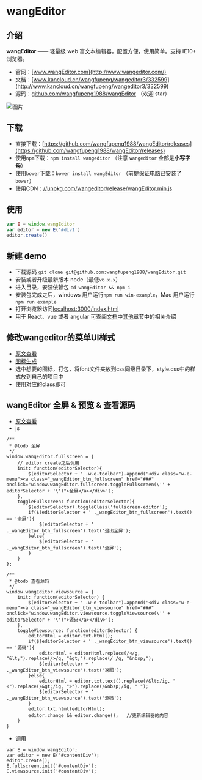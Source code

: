 
# wangEditor

## 介绍

**wangEditor** —— 轻量级 web 富文本编辑器，配置方便，使用简单。支持 IE10+ 浏览器。

- 官网：[www.wangEditor.com](http://www.wangeditor.com/)
- 文档：[www.kancloud.cn/wangfupeng/wangeditor3/332599](http://www.kancloud.cn/wangfupeng/wangeditor3/332599)
- 源码：[github.com/wangfupeng1988/wangEditor](https://github.com/wangfupeng1988/wangEditor) （欢迎 star）

![图片](http://images2015.cnblogs.com/blog/138012/201705/138012-20170530202905633-1840158981.png)




## 下载

- 直接下载：[https://github.com/wangfupeng1988/wangEditor/releases](https://github.com/wangfupeng1988/wangEditor/releases)
- 使用`npm`下载：`npm install wangeditor` （注意 `wangeditor` 全部是**小写字母**）
- 使用`bower`下载：`bower install wangEditor` （前提保证电脑已安装了`bower`）
- 使用CDN：[//unpkg.com/wangeditor/release/wangEditor.min.js](https://unpkg.com/wangeditor/release/wangEditor.min.js)


## 使用

```javascript
var E = window.wangEditor
var editor = new E('#div1')
editor.create()
```


## 新建 demo

- 下载源码 `git clone git@github.com:wangfupeng1988/wangEditor.git`
- 安装或者升级最新版本 node（最低`v6.x.x`）
- 进入目录，安装依赖包 `cd wangEditor && npm i`
- 安装包完成之后，windows 用户运行`npm run win-example`，Mac 用户运行`npm run example`
- 打开浏览器访问[localhost:3000/index.html](http://localhost:3000/index.html)
- 用于 React、vue 或者 angular 可查阅[文档](http://www.kancloud.cn/wangfupeng/wangeditor3/332599)中[其他](https://www.kancloud.cn/wangfupeng/wangeditor3/335783)章节中的相关介绍

## 修改wangeditor的菜单UI样式

- [原文查看](https://blog.csdn.net/qq_33010549/article/details/82782267)
- [图标生成](https://icomoon.io/)
- 选中想要的图标，打包，将font文件夹放到css同级目录下，style.css中的样式放到自己的项目中
- 使用对应的class即可

## wangEditor 全屏 & 预览 & 查看源码
- [原文查看](https://blog.csdn.net/qq_36025814/article/details/90212322)
- js

```
/**
 * @todo 全屏
 */
window.wangEditor.fullscreen = {
	// editor create之后调用
	init: function(editorSelector){
		$(editorSelector + " .w-e-toolbar").append('<div class="w-e-menu"><a class="_wangEditor_btn_fullscreen" href="###" οnclick="window.wangEditor.fullscreen.toggleFullscreen(\'' + editorSelector + '\')">全屏</a></div>');
	},
	toggleFullscreen: function(editorSelector){
		$(editorSelector).toggleClass('fullscreen-editor');
		if($(editorSelector + ' ._wangEditor_btn_fullscreen').text() == '全屏'){
			$(editorSelector + ' ._wangEditor_btn_fullscreen').text('退出全屏');
		}else{
			$(editorSelector + ' ._wangEditor_btn_fullscreen').text('全屏');
		}
	}
};
 
/**
 * @todo 查看源码
 */
window.wangEditor.viewsource = {
    init: function(editorSelector) {
    	$(editorSelector + " .w-e-toolbar").append('<div class="w-e-menu"><a class="_wangEditor_btn_viewsource" href="###" οnclick="window.wangEditor.viewsource.toggleViewsource(\'' + editorSelector + '\')">源码</a></div>');
    },
    toggleViewsource: function(editorSelector) {
    	editorHtml = editor.txt.html();
		if($(editorSelector + ' ._wangEditor_btn_viewsource').text() == '源码'){
			editorHtml = editorHtml.replace(/</g, "&lt;").replace(/>/g, "&gt;").replace(/ /g, "&nbsp;");
			$(editorSelector + ' ._wangEditor_btn_viewsource').text('返回');
		}else{
			editorHtml = editor.txt.text().replace(/&lt;/ig, "<").replace(/&gt;/ig, ">").replace(/&nbsp;/ig, " ");
			$(editorSelector + ' ._wangEditor_btn_viewsource').text('源码');
		}
        editor.txt.html(editorHtml);
        editor.change && editor.change();	//更新编辑器的内容
    }
}
```

- 调用

```
var E = window.wangEditor; 
var editor = new E('#contentDiv'); 
editor.create(); 
E.fullscreen.init('#contentDiv');
E.viewsource.init('#contentDiv');

```
